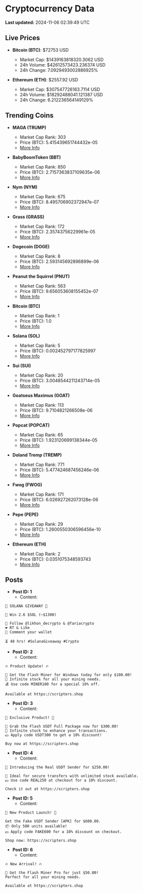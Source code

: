 # Cryptocurrency Data

**Last updated:** 2024-11-06 02:39:49 UTC

## Live Prices
- **Bitcoin (BTC)**: $72753 USD
  - Market Cap: $1439163818320.3062 USD
  - 24h Volume: $42612573423.236374 USD
  - 24h Change: 7.0929493002886925%

- **Ethereum (ETH)**: $2557.92 USD
  - Market Cap: $307547726163.7114 USD
  - 24h Volume: $18292488041.121387 USD
  - 24h Change: 6.212236564149129%

## Trending Coins
- **MAGA (TRUMP)**
  - Market Cap Rank: 303
  - Price (BTC): 5.415439651744432e-05
  - [More Info](https://www.coingecko.com/en/coins/maga)

- **BabyBoomToken (BBT)**
  - Market Cap Rank: 850
  - Price (BTC): 2.7157363837109635e-06
  - [More Info](https://www.coingecko.com/en/coins/babyboomtoken)

- **Nym (NYM)**
  - Market Cap Rank: 675
  - Price (BTC): 8.495706902372947e-07
  - [More Info](https://www.coingecko.com/en/coins/nym)

- **Grass (GRASS)**
  - Market Cap Rank: 172
  - Price (BTC): 2.35743756229961e-05
  - [More Info](https://www.coingecko.com/en/coins/grass)

- **Dogecoin (DOGE)**
  - Market Cap Rank: 8
  - Price (BTC): 2.593145692896899e-06
  - [More Info](https://www.coingecko.com/en/coins/dogecoin)

- **Peanut the Squirrel (PNUT)**
  - Market Cap Rank: 563
  - Price (BTC): 9.656053608155452e-07
  - [More Info](https://www.coingecko.com/en/coins/peanut-the-squirrel)

- **Bitcoin (BTC)**
  - Market Cap Rank: 1
  - Price (BTC): 1.0
  - [More Info](https://www.coingecko.com/en/coins/bitcoin)

- **Solana (SOL)**
  - Market Cap Rank: 5
  - Price (BTC): 0.002452797177825997
  - [More Info](https://www.coingecko.com/en/coins/solana)

- **Sui (SUI)**
  - Market Cap Rank: 20
  - Price (BTC): 3.0048544211243714e-05
  - [More Info](https://www.coingecko.com/en/coins/sui)

- **Goatseus Maximus (GOAT)**
  - Market Cap Rank: 113
  - Price (BTC): 9.7104821266508e-06
  - [More Info](https://www.coingecko.com/en/coins/goatseus-maximus)

- **Popcat (POPCAT)**
  - Market Cap Rank: 65
  - Price (BTC): 1.923120699138344e-05
  - [More Info](https://www.coingecko.com/en/coins/popcat)

- **Doland Tremp (TREMP)**
  - Market Cap Rank: 771
  - Price (BTC): 5.477424687456246e-06
  - [More Info](https://www.coingecko.com/en/coins/doland-tremp)

- **Fwog (FWOG)**
  - Market Cap Rank: 171
  - Price (BTC): 6.026927262073128e-06
  - [More Info](https://www.coingecko.com/en/coins/fwog)

- **Pepe (PEPE)**
  - Market Cap Rank: 29
  - Price (BTC): 1.2600550306596456e-10
  - [More Info](https://www.coingecko.com/en/coins/pepe)

- **Ethereum (ETH)**
  - Market Cap Rank: 2
  - Price (BTC): 0.0351075348593743
  - [More Info](https://www.coingecko.com/en/coins/ethereum)

## Posts
- **Post ID: 1**
  - Content:
```
🚀 SOLANA GIVEAWAY 🚀

🎁 Win 2.6 $SOL (~$1300)

🤝 Follow @likhon_decrypto & @fariacrypto
❤️ RT & Like
💬 Comment your wallet

⏳ 48 hrs! #SolanaGiveaway #Crypto
```

- **Post ID: 2**
  - Content:
```
🔥 Product Update! 🔥

🚀 Get the Flash Miner for Windows today for only $100.00!
🔋 Infinite stock for all your mining needs.
💰 Use code MINER100 for a special 10% off.

Available at https://scripters.shop
```

- **Post ID: 3**
  - Content:
```
🎁 Exclusive Product! 🎁

💸 Grab the Flash USDT Full Package now for $300.00!
🎉 Infinite stock to enhance your transactions.
💵 Apply code USDT300 to get a 10% discount!

Buy now at https://scripters.shop
```

- **Post ID: 4**
  - Content:
```
💎 Introducing the Real USDT Sender for $250.00!

💼 Ideal for secure transfers with unlimited stock available.
💵 Use code REAL250 at checkout for a 10% discount.

Check it out at https://scripters.shop
```

- **Post ID: 5**
  - Content:
```
🚀 New Product Launch! 🚀

Get the Fake USDT Sender [APK] for $600.00.
📦 Only 500 units available!
💵 Apply code FAKE600 for a 10% discount on checkout.

Shop now: https://scripters.shop
```

- **Post ID: 6**
  - Content:
```
🔥 New Arrival! 🔥

💸 Get the Flash Miner Pro for just $50.00!
Perfect for all your mining needs.

Available at https://scripters.shop
```

